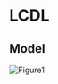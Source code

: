 # LCDL
## Model
![Figure1](https://github.com/user-attachments/assets/7fb31793-b1c7-4b24-87b9-5332d8517690)
